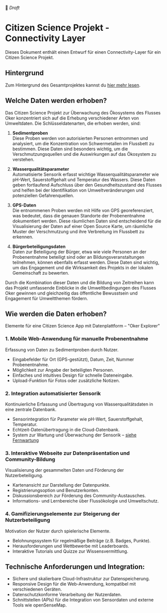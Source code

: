 📝 _Draft_

# Citizen Science Projekt - Connectivity Layer

Dieses Dokument enthält einen Entwurf für einen Connectivity-Layer für ein Citizen Science Projekt.

## Hintergrund

Zum Hintergrund des Gesamtprojektes kannst du [hier mehr lesen](./Hintergrund.md).

## Welche Daten werden erhoben?

Das Citizen Science Projekt zur Überwachung des Ökosystems des Flusses Oker konzentriert sich auf die Erhebung verschiedener Arten von Umweltdaten. Die Schlüsseldatenarten, die erhoben werden, sind:

1. **Sedimentproben** \
   Diese Proben werden von autorisierten Personen entnommen und analysiert, um die Konzentration von Schwermetallen im Flussbett zu bestimmen. Diese Daten sind besonders wichtig, um die Verschmutzungsquellen und die Auswirkungen auf das Ökosystem zu verstehen.

2. **Wasserqualitätsparameter** \
   Automatisierte Sensorik erfasst wichtige Wasserqualitätsparameter wie pH-Wert, Sauerstoffgehalt und Temperatur des Wassers. Diese Daten geben fortlaufend Aufschluss über den Gesundheitszustand des Flusses und helfen bei der Identifikation von Umweltveränderungen und potenziellen Gefahrenquellen.

3. **GPS-Daten** \
   Die entnommenen Proben werden mit Hilfe von GPS georeferenziert, was bedeutet, dass die genauen Standorte der Probenentnahme dokumentiert werden. Diese räumlichen Daten sind entscheidend für die Visualisierung der Daten auf einer Open Source Karte, um räumliche Muster der Verschmutzung und ihre Verbreitung im Flussbett zu erkennen.

4. **Bürgerbeteiligungsdaten** \
   Daten zur Beteiligung der Bürger, etwa wie viele Personen an der Probenentnahme beteiligt sind oder an Bildungsveranstaltungen teilnehmen, können ebenfalls erfasst werden. Diese Daten sind wichtig, um das Engagement und die Wirksamkeit des Projekts in der lokalen Gemeinschaft zu bewerten.

Durch die Kombination dieser Daten und die Bildung von Zeitreihen kann das Projekt umfassende Einblicke in die Umweltbedingungen des Flusses Oker gewinnen und gleichzeitig das öffentliche Bewusstsein und Engagement für Umweltthemen fördern.

## Wie werden die Daten erhoben?

Elemente für eine Citizen Science App mit Datenplattform – "Oker Explorer"

### 1. Mobile Web-Anwendung für manuelle Probenentnahme

Erfassung von Daten zu Sedimentproben durch Nutzer.

- Eingabefelder für Ort (GPS-gestützt), Datum, Zeit, Nummer Probenentnahme.
- Möglichkeit zur Angabe der beteiligten Personen.
- Einfaches und intuitives Design für schnelle Dateneingabe.
- Upload-Funktion für Fotos oder zusätzliche Notizen.

### 2. Integration automatisierter Sensorik

Kontinuierliche Erfassung und Übertragung von Wasserqualitätsdaten in eine zentrale Datenbank.

- Sensorintegration für Parameter wie pH-Wert, Sauerstoffgehalt, Temperatur.
- Echtzeit-Datenübertragung in die Cloud-Datenbank.
- System zur Wartung und Überwachung der Sensorik – [siehe Fernwartung](/Fernwartung.md)

### 3. Interaktive Webseite zur Datenpräsentation und Community-Bildung

Visualisierung der gesammelten Daten und Förderung der Nutzerbeteiligung.

- Kartenansicht zur Darstellung der Datenpunkte.
- Registrierungsoption und Benutzerkonten.
- Diskussionsbereich zur Förderung des Community-Austausches.
- Informations- und Lernbereiche über Flussökologie und Umweltschutz.

### 4. Gamifizierungselemente zur Steigerung der Nutzerbeteiligung

Motivation der Nutzer durch spielerische Elemente.

- Belohnungssystem für regelmäßige Beiträge (z.B. Badges, Punkte).
- Herausforderungen und Wettbewerbe mit Leaderboards.
- Interaktive Tutorials und Quizze zur Wissensvermittlung.

## Technische Anforderungen und Integration:

- Sichere und skalierbare Cloud-Infrastruktur zur Datenspeicherung.
- Responsive Design für die Web-Anwendung, kompatibel mit verschiedenen Geräten.
- Datenschutzkonforme Verarbeitung der Nutzerdaten.
- Schnittstellen (APIs) für die Integration von Sensordaten und externe Tools wie openSenseMap.
